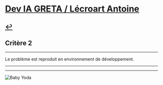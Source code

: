 
# [Dev IA GRETA / Lécroart Antoine](https://github.com/Dev-IA-2024/antoine.lecroart)

[↩️](..)
---

## Critère 2

---

Le problème est reproduit en environnement de développement.

---
---
![Baby Yoda](https://images3.alphacoders.com/110/1108129.jpg)
